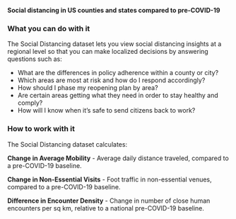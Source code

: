**Social distancing in US counties and states compared to pre-COVID-19**
### What you can do with it
The Social Distancing dataset lets you view social distancing insights at a regional level so that you can make localized decisions by answering questions such as:

- What are the differences in policy adherence within a county or city?
- Which areas are most at risk and how do I respond accordingly?
- How should I phase my reopening plan by area?
- Are certain areas getting what they need in order to stay healthy and comply?
- How will I know when it’s safe to send citizens back to work?

### How to work with it
The Social Distancing dataset calculates:

**Change in Average Mobility** - Average daily distance traveled, compared to a pre-COVID-19 baseline.

**Change in Non-Essential Visits** - Foot traffic in non-essential venues, compared to a pre-COVID-19 baseline.

**Difference in Encounter Density** - Change in number of close human encounters per sq km, relative to a national pre-COVID-19 baseline.
